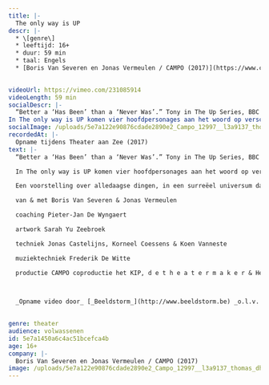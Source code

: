 ```yaml
---
title: |-
  The only way is UP 
descr: |-
  * \[genre\]
  * leeftijd: 16+
  * duur: 59 min
  * taal: Engels
  * [Boris Van Severen en Jonas Vermeulen / CAMPO (2017)](https://www.campo.nu/nl/production/4764/the-only-way-is-up)

  ‍
videoUrl: https://vimeo.com/231085914
videoLength: 59 min
socialDescr: |-
  “Better a ‘Has Been’ than a ‘Never Was’.” Tony in The Up Series, BBC
In The only way is UP komen vier hoofdpersonages aan het woord op verschillende sleutelmomenten in hun leven: als kind, puber, jongvolwassene, dertiger, veertiger en vijftiger. Hoezeer verandert je houding tegenover bepaalde thema’s naarmate je ouder wordt? In hoeverre is de manier waarop je in het leven staat al van jongs af aan bepaald? Is er een manier om ouder worden niet langer als een eliminatie van mogelijkheden te beschouwen, maar als iets om naar uit te kijken?
socialImage: /uploads/5e7a122e90876cdade2890e2_Campo_12997__l3a9137_thomas_dhanens-med.jpg
recordedAt: |-
  Opname tijdens Theater aan Zee (2017)
text: |-
  “Better a ‘Has Been’ than a ‘Never Was’.” Tony in The Up Series, BBC

  In The only way is UP komen vier hoofdpersonages aan het woord op verschillende sleutelmomenten in hun leven: als kind, puber, jongvolwassene, dertiger, veertiger en vijftiger. Hoezeer verandert je houding tegenover bepaalde thema’s naarmate je ouder wordt? In hoeverre is de manier waarop je in het leven staat al van jongs af aan bepaald? Is er een manier om ouder worden niet langer als een eliminatie van mogelijkheden te beschouwen, maar als iets om naar uit te kijken?

  Een voorstelling over alledaagse dingen, in een surreëel universum dat alles wegheeft van een langgerekte lsd-trip. Na hun felgesmaakte debuut The Great Downhill Journey of Little Tommy, laten Boris Van Severen en Jonas Vermeulen de zelfgeschreven soundtrack van deze voorstelling dit keer niet door een rockband brengen, maar door twee dj booths die live muziek én (neon-)quotes tegen elkaar op samplen. Een elektro-opera, zo u wil, geïnspireerd door o.m. The Up Series (BBC).

  van & met Boris Van Severen & Jonas Vermeulen

  coaching Pieter-Jan De Wyngaert

  artwork Sarah Yu Zeebroek

  techniek Jonas Castelijns, Korneel Coessens & Koen Vanneste

  muziektechniek Frederik De Witte

  productie CAMPO coproductie het KIP, d e t h e a t e r m a k e r & Het Theaterfestival met de steun van de Vlaamse Gemeenschap

  ‍

  _Opname video door_ [_Beeldstorm_](http://www.beeldstorm.be) _o.l.v. Jan Bosteels_  

  ‍
genre: theater
audience: volwassenen
id: 5e7a1450a6c4ac51bcefca4b
age: 16+
company: |-
  Boris Van Severen en Jonas Vermeulen / CAMPO (2017) 
image: /uploads/5e7a122e90876cdade2890e2_Campo_12997__l3a9137_thomas_dhanens-med.jpg
---
```

